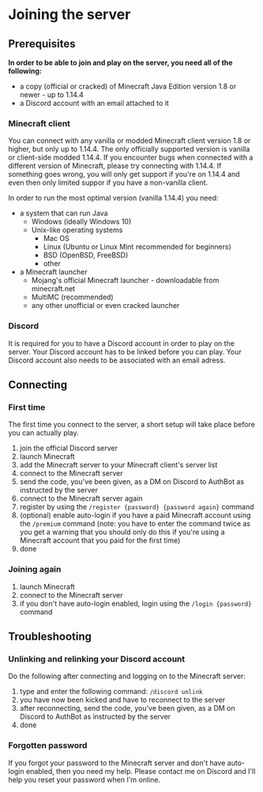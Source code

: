 # Joining the server

## Prerequisites

**In order to be able to join and play on the server, you need all of the following:**

- a copy (official or cracked) of Minecraft Java Edition version 1.8 or newer - up to 1.14.4
- a Discord account with an email attached to it

### Minecraft client

You can connect with any vanilla or modded Minecraft client version 1.8 or higher, but only up to 1.14.4. The only officially supported version is vanilla or client-side modded 1.14.4. If you encounter bugs when connected with a different version of Minecraft, please try connecting with 1.14.4. If something goes wrong, you will only get support if you're on 1.14.4 and even then only limited suppor if you have a non-vanilla client.

In order to run the most optimal version (vanilla 1.14.4) you need:

- a system that can run Java
    - Windows (ideally Windows 10)
    - Unix-like operating systems
        - Mac OS
        - Linux (Ubuntu or Linux Mint recommended for beginners)
        - BSD (OpenBSD, FreeBSD)
        - other
- a Minecraft launcher
    - Mojang's official Minecraft launcher - downloadable from minecraft.net
    - MultiMC (recommended)
    - any other unofficial or even cracked launcher

### Discord

It is required for you to have a Discord account in order to play on the server. Your Discord account has to be linked before you can play. Your Discord account also needs to be associated with an email adress.

## Connecting

### First time

The first time you connect to the server, a short setup will take place before you can actually play.

1. join the official Discord server
2. launch Minecraft
3. add the Minecraft server to your Minecraft client's server list
4. connect to the Minecraft server
5. send the code, you've been given, as a DM on Discord to AuthBot as instructed by the server
6. connect to the Minecraft server again
7. register by using the ``/register {password} {password again}`` command
8. (optional) enable auto-login if you have a paid Minecraft account using the ``/premium`` command (note: you have to enter the command twice as you get a warning that you should only do this if you're using a Minecraft account that you paid for the first time)
9. done

### Joining again

1. launch Minecraft
2. connect to the Minecraft server
3. if you don't have auto-login enabled, login using the ``/login {password}`` command

## Troubleshooting

### Unlinking and relinking your Discord account

Do the following after connecting and logging on to the Minecraft server:

1. type and enter the following command: ``/discord unlink``
2. you have now been kicked and have to reconnect to the server
3. after reconnecting, send the code, you've been given, as a DM on Discord to AuthBot as instructed by the server
4. done

### Forgotten password

If you forgot your password to the Minecraft server and don't have auto-login enabled, then you need my help. Please contact me on Discord and I'll help you reset your password when I'm online.
